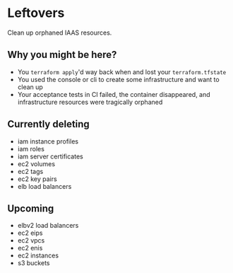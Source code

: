 # Leftovers

Clean up orphaned IAAS resources.

## Why you might be here?
- You `terraform apply`'d way back when and lost your `terraform.tfstate`
- You used the console or cli to create some infrastructure and want to clean up
- Your acceptance tests in CI failed, the container disappeared, and
infrastructure resources were tragically orphaned

## Currently deleting
- iam instance profiles
- iam roles
- iam server certificates
- ec2 volumes
- ec2 tags
- ec2 key pairs
- elb load balancers

## Upcoming
- elbv2 load balancers
- ec2 eips
- ec2 vpcs
- ec2 enis
- ec2 instances
- s3 buckets
